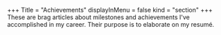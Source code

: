 +++
Title = "Achievements"
displayInMenu = false
kind = "section"
+++
These are brag articles about milestones and achievements I've accomplished in my career. Their purpose is to elaborate on my resumé.
